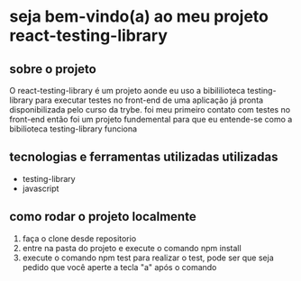 # seja bem-vindo(a) ao meu projeto react-testing-library

## sobre o projeto
O react-testing-library é um projeto aonde eu uso a bibililioteca testing-library para executar testes no front-end de uma aplicação já pronta 
disponibilizada pelo curso da trybe. foi meu primeiro contato com testes no front-end então foi um projeto fundemental para que eu entende-se como a bibilioteca
testing-library funciona

## tecnologias e ferramentas utilizadas utilizadas
* testing-library
* javascript 

## como rodar o projeto localmente
1. faça o clone desde repositorio 
2. entre na pasta do projeto e execute o comando npm install
3. execute o comando npm test para realizar o test, pode ser que seja pedido que você aperte a tecla "a" após o comando 
